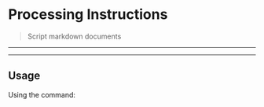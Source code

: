 # Processing Instructions

<? @include readme/badges.md ?>

> Script markdown documents

<? @include {=readme} introduction.md install.md ?>

***
<!-- @toc -->
***

## Usage

<? @source {javascript=s/\.\.\/index/mkpi/gm} usage.js ?>

<? @include readme/example.md ?>
<? @source {markdown} readme.md ?>

Using the command:

<? @macro {shell} return require('./package.json').scripts.readme ?>

<? @include {=readme} macros.md help.md ?>
<? @exec ./sbin/apidocs ?>
<? @include {=readme} license.md links.md ?>
